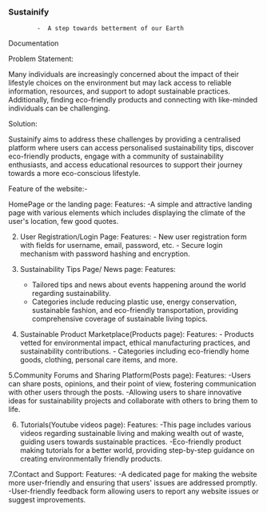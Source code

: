 ### Sustainify
			-  A step towards betterment of our Earth
	
Documentation

Problem Statement:

Many individuals are increasingly concerned about the impact of their lifestyle choices on the environment but may lack access to reliable information, resources, and support to adopt sustainable practices. Additionally, finding eco-friendly products and connecting with like-minded individuals can be challenging. 

Solution:

Sustainify aims to address these challenges by providing a centralised platform where users can access personalised sustainability tips, discover eco-friendly products, engage with a community of sustainability enthusiasts, and access educational resources to support their journey towards a more eco-conscious lifestyle.


Feature of the website:-

HomePage or the landing page:
Features:
-A simple and attractive landing page with various elements which includes displaying the climate of the user's location, few good quotes.

2. User Registration/Login Page:
Features:
     	- New user registration form with fields for username, email, password, etc.
    	- Secure login mechanism with password hashing and encryption.

3. Sustainability Tips Page/ News page:
Features:
     - Tailored tips and news about events happening around the world regarding sustainability.
     - Categories include reducing plastic use, energy conservation, sustainable fashion, and eco-friendly transportation, providing comprehensive coverage of sustainable living topics.

4. Sustainable Product Marketplace(Products page):
Features:
     	- Products vetted for environmental impact, ethical manufacturing practices, and sustainability contributions.
    	- Categories including eco-friendly home goods, clothing, personal care items, and more.

5.Community Forums and Sharing Platform(Posts page):
Features:
-Users can share posts, opinions, and their point of view, fostering communication with other users through the posts.
-Allowing users to share innovative ideas for sustainability projects and collaborate with others to bring them to life.

6. Tutorials(Youtube videos page):
Features:
-This page includes various videos regarding sustainable living and making wealth out of waste, guiding users towards sustainable practices.
-Eco-friendly product making tutorials for a better world, providing step-by-step guidance on creating environmentally friendly products.

7.Contact and Support:
Features:
-A dedicated page for making the website more user-friendly and ensuring that users' issues are addressed promptly.
-User-friendly feedback form allowing users to report any website issues or suggest improvements.

